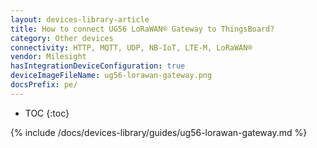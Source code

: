 ```yaml
---
layout: devices-library-article
title: How to connect UG56 LoRaWAN® Gateway to ThingsBoard?
category: Other devices
connectivity: HTTP, MQTT, UDP, NB-IoT, LTE-M, LoRaWAN®
vendor: Milesight
hasIntegrationDeviceConfiguration: true
deviceImageFileName: ug56-lorawan-gateway.png
docsPrefix: pe/
---
```


* TOC
{:toc}

{% include /docs/devices-library/guides/ug56-lorawan-gateway.md %}
